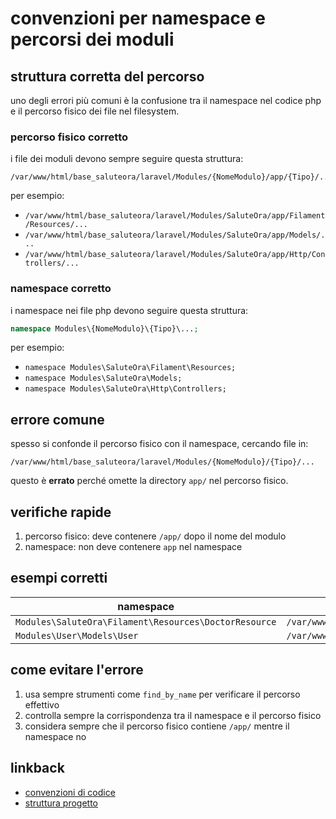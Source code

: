 # convenzioni per namespace e percorsi dei moduli

## struttura corretta del percorso

uno degli errori più comuni è la confusione tra il namespace nel codice php e il percorso fisico dei file nel filesystem.

### percorso fisico corretto

i file dei moduli devono sempre seguire questa struttura:

```
/var/www/html/base_saluteora/laravel/Modules/{NomeModulo}/app/{Tipo}/...
```

per esempio:
- `/var/www/html/base_saluteora/laravel/Modules/SaluteOra/app/Filament/Resources/...`
- `/var/www/html/base_saluteora/laravel/Modules/SaluteOra/app/Models/...`
- `/var/www/html/base_saluteora/laravel/Modules/SaluteOra/app/Http/Controllers/...`

### namespace corretto

i namespace nei file php devono seguire questa struttura:

```php
namespace Modules\{NomeModulo}\{Tipo}\...;
```

per esempio:
- `namespace Modules\SaluteOra\Filament\Resources;`
- `namespace Modules\SaluteOra\Models;`
- `namespace Modules\SaluteOra\Http\Controllers;`

## errore comune

spesso si confonde il percorso fisico con il namespace, cercando file in:

```
/var/www/html/base_saluteora/laravel/Modules/{NomeModulo}/{Tipo}/...
```

questo è **errato** perché omette la directory `app/` nel percorso fisico.

## verifiche rapide

1. percorso fisico: deve contenere `/app/` dopo il nome del modulo
2. namespace: non deve contenere `app` nel namespace

## esempi corretti

| namespace | percorso fisico |
|-----------|----------------|
| `Modules\SaluteOra\Filament\Resources\DoctorResource` | `/var/www/html/base_saluteora/laravel/Modules/SaluteOra/app/Filament/Resources/DoctorResource.php` |
| `Modules\User\Models\User` | `/var/www/html/base_saluteora/laravel/Modules/User/app/Models/User.php` |

## come evitare l'errore

1. usa sempre strumenti come `find_by_name` per verificare il percorso effettivo
2. controlla sempre la corrispondenza tra il namespace e il percorso fisico
3. considera sempre che il percorso fisico contiene `/app/` mentre il namespace no

## linkback

- [convenzioni di codice](/var/www/html/base_saluteora/laravel/docs/conventions.md)
- [struttura progetto](/var/www/html/base_saluteora/laravel/docs/project-structure.md)
